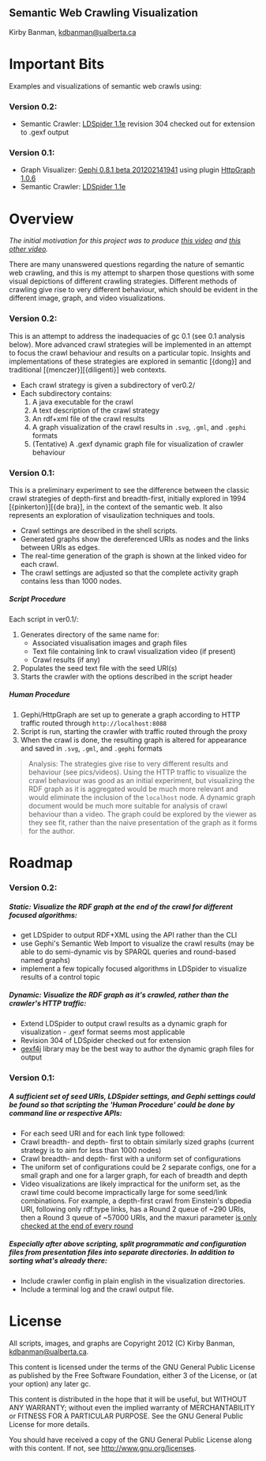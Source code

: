 ## Semantic Web Crawling Visualization
Kirby Banman, <kdbanman@ualberta.ca>

# Important Bits

Examples and visualizations of semantic web crawls using:

### Version 0.2:
- Semantic Crawler: [LDSpider 1.1e](http://code.google.com/p/ldspider/) revision 304 checked out for extension to .gexf output

### Version 0.1:
- Graph Visualizer: [Gephi 0.8.1 beta 201202141941](http://gephi.org/) using plugin [HttpGraph 1.0.6](https://gephi.org/plugins/http-graph/)
- Semantic Crawler: [LDSpider 1.1e](http://code.google.com/p/ldspider/)

# Overview

*The initial motivation for this project was to produce [this video](http://www.youtube.com/watch?v=CCBvwWIba3c) and [this other video](http://www.youtube.com/watch?v=w9UKUpyqw_4).*

There are many unanswered questions regarding the nature of semantic web crawling, and this is my attempt to sharpen those questions with some visual depictions of different crawling strategies.  Different methods of crawling give rise to very different behaviour, which should be evident in the different image, graph, and video visualizations.

### Version 0.2:

This  is an attempt to address the inadequacies of gc 0.1 (see 0.1 analysis below).  More advanced crawl strategies will be implemented in an attempt to focus the crawl behaviour and results on a particular topic.  Insights and implementations of these strategies are explored in semantic [{dong}] and traditional [{menczer}][{diligenti}] web contexts.

- Each crawl strategy is given a subdirectory of ver0.2/
- Each subdirectory contains:
    1. A java executable for the crawl
    2. A text description of the crawl strategy
    3. An rdf+xml file of the crawl results
    4. A graph visualization of the crawl results in `.svg`, `.gml`, and `.gephi` formats
    5. (Tentative) A .gexf dynamic graph file for visualization of crawler behaviour

### Version 0.1:

This  is a preliminary experiment to see the difference between the classic crawl strategies of depth-first and breadth-first, initially explored in 1994 [{pinkerton}][{de bra}], in the context of the semantic web.  It also represents an exploration of visaulization techniques and tools.

- Crawl settings are described in the shell scripts.
- Generated graphs show the dereferenced URIs as nodes and the links between URIs as edges.
- The real-time generation of the graph is shown at the linked video for each crawl.
- The crawl settings are adjusted so that the complete activity graph contains less than 1000 nodes.

##### Script Procedure

Each script in ver0.1/:

1. Generates directory of the same name for:
    - Associated visualisation images and graph files 
    - Text file containing link to crawl visualization video (if present)
    - Crawl results (if any)
2. Populates the seed text file with the seed URI(s)
3. Starts the crawler with the options described in the script header

##### Human Procedure

1. Gephi/HttpGraph are set up to generate a graph according to HTTP traffic routed through `http://localhost:8088`
2. Script is run, starting the crawler with traffic routed through the proxy
3. When the crawl is done, the resulting graph is altered for appearance and saved in `.svg`, `.gml`, and `.gephi` formats

> Analysis:  The strategies give rise to very different results and behaviour (see pics/videos).
> Using the HTTP traffic to visualize the crawl behaviour was good as an initial experiment, but visualizing the RDF graph as it is aggregated would be much more relevant and would eliminate the inclusion of the `localhost` node.
> A dynamic graph document would be much more suitable for analysis of crawl behaviour than a video.  The graph could be explored by the viewer as they see fit, rather than the naive presentation of the graph as it forms for the author.

# Roadmap

### Version 0.2:

##### Static: Visualize the RDF graph at the end of the crawl for different focused algorithms:
- get LDSpider to output RDF+XML using the API rather than the CLI
- use Gephi's Semantic Web Import to visualize the crawl results (may be able to do semi-dynamic vis by SPARQL queries and round-based named graphs)
- implement a few topically focused algorithms in LDSpider to visualize results of a control topic

##### Dynamic: Visualize the RDF graph as it's crawled, rather than the crawler's HTTP traffic:
- Extend LDSpider to output crawl results as a dynamic graph for visualization - .gexf format seems most applicable
- Revision 304 of LDSpider checked out for extension
- [gexf4j](https://github.com/francesco-ficarola/gexf4j) library may be the best way to author the dynamic graph files for output

### Version 0.1:

##### A sufficient set of seed URIs, LDSpider settings, and Gephi settings could be found so that scripting the 'Human Procedure' could be done by command line or respective APIs:
- For each seed URI and for each link type followed:
- Crawl breadth- and depth- first to obtain similarly sized graphs (current strategy is to aim for less than 1000 nodes)
- Crawl breadth- and depth- first with a uniform set of configurations
- The uniform set of configurations could be 2 separate configs, one for a small graph and one for a larger graph, for each of breadth and depth
- Video visualizations are likely impractical for the uniform set, as the crawl time could become impractically large for some seed/link combinations.  For example, a depth-first crawl from Einstein's dbpedia URI, following only rdf:type links, has a Round 2 queue of ~290 URIs, then a Round 3 queue of ~57000 URIs, and the  maxuri parameter [is only checked at the end of every round](http://code.google.com/p/ldspider/source/browse/trunk/src/com/ontologycentral/ldspider/Crawler.java#358)

##### Especially after above scripting, split programmatic and configuration files from presentation files into separate directories.  In addition to sorting what's already there:
- Include crawler config in plain english in the visualization directories.
- Include a terminal log and the crawl output file.

# License

All scripts, images, and graphs are Copyright 2012 (C) Kirby Banman, <kdbanman@ualberta.ca>.

This content is licensed under the terms of the GNU General Public License as published by the Free Software Foundation, either  3 of the License, or (at your option) any later gc.

This content is distributed in the hope that it will be useful, but WITHOUT ANY WARRANTY; without even the implied warranty of MERCHANTABILITY or FITNESS FOR A PARTICULAR PURPOSE. See the GNU General Public License for more details.

You should have received a copy of the GNU General Public License along with this content.  If not, see <http://www.gnu.org/licenses>.
